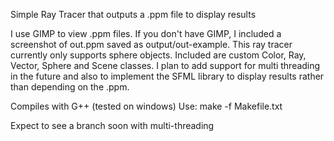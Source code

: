 Simple Ray Tracer that outputs a .ppm file to display results

I use GIMP to view .ppm files. If you don't have GIMP, I included a screenshot of out.ppm
saved as output/out-example. This ray tracer currently only supports sphere objects. 
Included are custom Color, Ray, Vector, Sphere and Scene classes. I plan to add support
for multi threading in the future and also to implement the SFML library to display
results rather than depending on the .ppm. 

Compiles with G++ (tested on windows)
Use:
make -f Makefile.txt

Expect to see a branch soon with multi-threading
